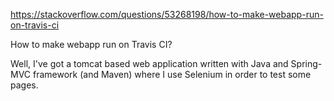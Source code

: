 https://stackoverflow.com/questions/53268198/how-to-make-webapp-run-on-travis-ci

How to make webapp run on Travis CI?

Well, I've got a tomcat based web application written with Java and Spring-MVC framework (and Maven) where I use Selenium in order to test some pages.

